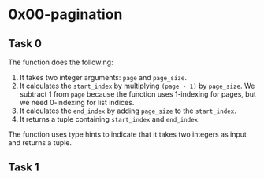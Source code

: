 # 0x00-pagination

## Task 0

The function does the following:

1. It takes two integer arguments: `page` and `page_size`.
2. It calculates the `start_index` by multiplying `(page - 1)` by `page_size`. We subtract 1 from `page` because the function uses 1-indexing for pages, but we need 0-indexing for list indices.
3. It calculates the `end_index` by adding `page_size` to the `start_index`.
4. It returns a tuple containing `start_index` and `end_index`.

The function uses type hints to indicate that it takes two integers as input and returns a tuple.

## Task 1
